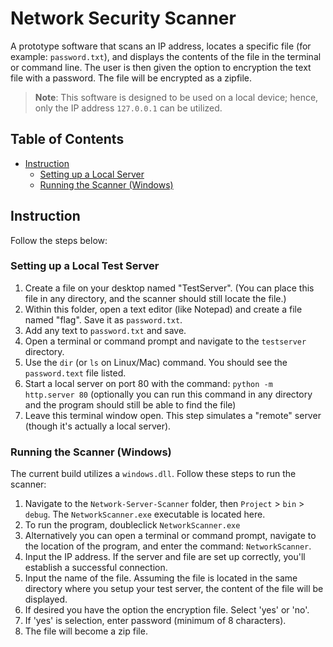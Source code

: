 # Network Security Scanner

A prototype software that scans an IP address, locates a specific file (for example: `password.txt`), and displays the contents of the file in the terminal or command line.
The user is then given the option to encryption the text file with a password. The file will be encrypted as a zipfile. 

> **Note**: This software is designed to be used on a local device; hence, only the IP address `127.0.0.1` can be utilized.

## Table of Contents
- [Instruction](#instruction)
  - [Setting up a Local Server](#setting-up-a-local-server)
  - [Running the Scanner (Windows)](#running-the-scanner-windows)

## Instruction
Follow the steps below:

### Setting up a Local Test Server
1. Create a file on your desktop named "TestServer". (You can place this file in any directory, and the scanner should still locate the file.)
2. Within this folder, open a text editor (like Notepad) and create a file named "flag". Save it as `password.txt`.
3. Add any text to `password.txt` and save.
4. Open a terminal or command prompt and navigate to the `testserver` directory.
5. Use the `dir` (or `ls` on Linux/Mac) command. You should see the `password.text` file listed.
6. Start a local server on port 80 with the command: `python -m http.server 80` (optionally you can run this command in any directory and the program should still be able to find the file)
7. Leave this terminal window open. This step simulates a "remote" server (though it's actually a local server).
   
### Running the Scanner (Windows)
The current build utilizes a `windows.dll`. Follow these steps to run the scanner:
1. Navigate to the `Network-Server-Scanner` folder, then `Project` > `bin` > `debug`. The `NetworkScanner.exe` executable is located here.
2. To run the program, doubleclick `NetworkScanner.exe`
3. Alternatively you can open a terminal or command prompt, navigate to the location of the program, and enter the command: `NetworkScanner`.
4. Input the IP address. If the server and file are set up correctly, you'll establish a successful connection.
5. Input the name of the file. Assuming the file is located in the same directory where you setup your test server, the content of the file will be displayed.
6. If desired you have the option the encryption file. Select 'yes' or 'no'.
7. If 'yes' is selection, enter password (minimum of 8 characters).
8. The file will become a zip file. 


